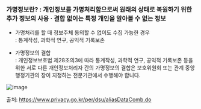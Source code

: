### 가명정보란? : 개인정보를 가명처리함으로써 원래의 상태로 복원하기 위한 추가 정보의 사용 · 결합 없이는 특정 개인을 알아볼 수 없는 정보

- 가명처리를 할 때 정보주체 동의할 수 없이도 수집 가능한 경우   
:  통계작성, 과학적 연구, 공익적 기록보존

- 가명정보의 결합   
: 개인정보보호법 제28조의3에 따라 통계작성, 과학적 연구, 공익적 기록보존 등을 위한 서로 다른 개인정보처리자 간의 가명정보의 결합은 보호위원회 또는 관계 중앙행정기관의 장이 지정하는 전문기관에서 수행해야 합니다.

![image](https://user-images.githubusercontent.com/62640332/136648310-aa8da1a9-570d-43e5-81cf-1d22a73807e1.png)


  출처: https://www.privacy.go.kr/per/dsu/aliasDataComb.do
